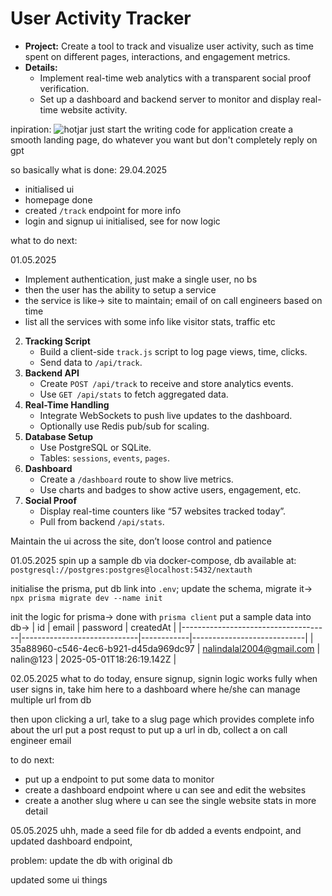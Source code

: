 # User Activity Tracker

- **Project:** Create a tool to track and visualize user activity, such as time spent on different pages, interactions, and engagement metrics.
- **Details:**
  - Implement real-time web analytics with a transparent social proof verification.
  - Set up a dashboard and backend server to monitor and display real-time website activity.

inpiration: ![hotjar](https://www.hotjar.com/)
just start the writing code for application
create a smooth landing page, do whatever you want but don't completely reply on
gpt

so basically what is done:
29.04.2025
- initialised ui
- homepage done
- created `/track` endpoint for more info
- login and signup ui initialised, see for now logic

what to do next:

01.05.2025
- Implement authentication, just make a single user, no bs
- then the user has the ability to setup a service
- the service is like-> site to maintain; email of on call engineers based on time
- list all the services with some info like visitor stats, traffic etc


2. **Tracking Script**
   - Build a client-side `track.js` script to log page views, time, clicks.
   - Send data to `/api/track`.
3. **Backend API**
   - Create `POST /api/track` to receive and store analytics events.
   - Use `GET /api/stats` to fetch aggregated data.
4. **Real-Time Handling**
   - Integrate WebSockets to push live updates to the dashboard.
   - Optionally use Redis pub/sub for scaling.
5. **Database Setup**
   - Use PostgreSQL or SQLite.
   - Tables: `sessions`, `events`, `pages`.
6. **Dashboard**
   - Create a `/dashboard` route to show live metrics.
   - Use charts and badges to show active users, engagement, etc.
7. **Social Proof**
   - Display real-time counters like “57 websites tracked today”.
   - Pull from backend `/api/stats`.

Maintain the ui across the site, don’t loose control and patience

01.05.2025
spin up a sample db via docker-compose, db available at: `postgresql://postgres:postgres@localhost:5432/nextauth`

initialise the prisma, put db link into `.env`; update the schema, migrate it->
`npx prisma migrate dev --name init`

init the logic for prisma-> done with `prisma client`
put a sample data into db->
| id                                   | email                       | password   | createdAt                  |
|-------------------------------------|-----------------------------|------------|----------------------------|
| 35a88960-c546-4ec6-b921-d45da969dc97          | nalindalal2004@gmail.com    | nalin@123  | 2025-05-01T18:26:19.142Z   |

02.05.2025
what to do today, ensure signup, signin logic works fully
when user signs in, take him here to a dashboard where he/she can manage
multiple url from db

then upon clicking a url, take to a slug page which provides complete info about
the url
put a post requst to put up a url in db, collect a on call engineer email


to do next:
- put up a endpoint to put some data to monitor
- create a dashboard endpoint where u can see and edit the websites
- create a another slug where u can see the single website stats in more detail

05.05.2025
uhh, made a seed file for db
added a events endpoint, and updated dashboard endpoint,

problem: update the db with original db

updated some ui things
